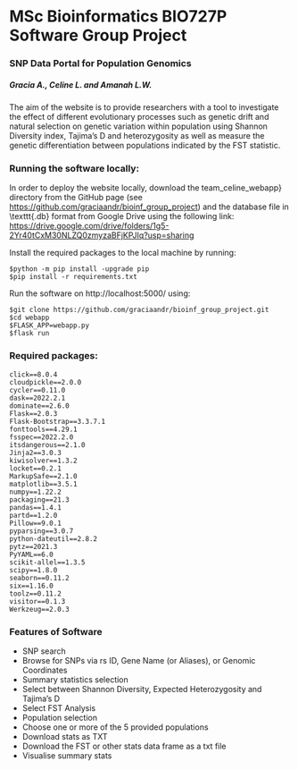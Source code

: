 # MSc Bioinformatics BIO727P Software Group Project
### SNP Data Portal for Population Genomics  
##### Gracia A., Celine L. and Amanah L.W.

The aim of the website is to provide researchers with a  tool to investigate the effect of different evolutionary processes such as genetic drift and natural selection on genetic variation within population using Shannon Diversity index, Tajima’s D and heterozygosity as well as measure the genetic differentiation between populations indicated by the FST statistic.

### Running the software locally:

In order to deploy the website locally, download the team_celine_webapp} directory from the GitHub page (see https://github.com/graciaandr/bioinf_group_project) and the database file in \texttt{.db} format from Google Drive using the following link:
https://drive.google.com/drive/folders/1g5-2Yr40tCxM30NLZQ0zmyzaBFjKPJIq?usp=sharing

Install the required packages to the local machine by running:

````
$python -m pip install -upgrade pip
$pip install -r requirements.txt
````
Run the software on http://localhost:5000/ using:

```
$git clone https://github.com/graciaandr/bioinf_group_project.git
$cd webapp
$FLASK_APP=webapp.py
$flask run
```

### Required packages:
````
click==8.0.4
cloudpickle==2.0.0
cycler==0.11.0
dask==2022.2.1
dominate==2.6.0
Flask==2.0.3
Flask-Bootstrap==3.3.7.1
fonttools==4.29.1
fsspec==2022.2.0
itsdangerous==2.1.0
Jinja2==3.0.3
kiwisolver==1.3.2
locket==0.2.1
MarkupSafe==2.1.0
matplotlib==3.5.1
numpy==1.22.2
packaging==21.3
pandas==1.4.1
partd==1.2.0
Pillow==9.0.1
pyparsing==3.0.7
python-dateutil==2.8.2
pytz==2021.3
PyYAML==6.0
scikit-allel==1.3.5
scipy==1.8.0
seaborn==0.11.2
six==1.16.0
toolz==0.11.2
visitor==0.1.3
Werkzeug==2.0.3
````

### Features of Software

* SNP search
* Browse for SNPs via rs ID, Gene Name (or Aliases), or Genomic Coordinates
* Summary statistics selection​
* Select between Shannon Diversity, Expected Heterozygosity and Tajima’s D
* Select FST Analysis
* Population selection​
* Choose one or more of the 5 provided populations 
* Download stats as TXT
* Download the FST or other stats​ data frame as a txt file
* Visualise summary stats
